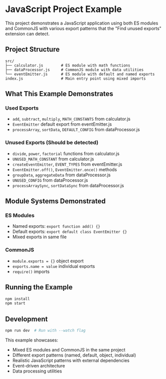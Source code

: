 # JavaScript Project Example

This project demonstrates a JavaScript application using both ES modules and CommonJS with various export patterns that the "Find unused exports" extension can detect.

## Project Structure

```
src/
├── calculator.js        # ES module with math functions
├── dataProcessor.js     # CommonJS module with data utilities
└── eventEmitter.js      # ES module with default and named exports
index.js                 # Main entry point using mixed imports
```

## What This Example Demonstrates

### Used Exports

- `add`, `subtract`, `multiply`, `MATH_CONSTANTS` from calculator.js
- `EventEmitter` default export from eventEmitter.js
- `processArray`, `sortData`, `DEFAULT_CONFIG` from dataProcessor.js

### Unused Exports (Should be detected)

- `divide`, `power`, `factorial` functions from calculator.js
- `UNUSED_MATH_CONSTANT` from calculator.js
- `createEventEmitter`, `EVENT_TYPES` from eventEmitter.js
- `EventEmitter.off()`, `EventEmitter.once()` methods
- `groupData`, `aggregateData` from dataProcessor.js
- `UNUSED_CONFIG` from dataProcessor.js
- `processArraySync`, `sortDataSync` from dataProcessor.js

## Module Systems Demonstrated

### ES Modules

- Named exports: `export function add() {}`
- Default exports: `export default class EventEmitter {}`
- Mixed exports in same file

### CommonJS

- `module.exports = {}` object export
- `exports.name = value` individual exports
- `require()` imports

## Running the Example

```bash
npm install
npm start
```

## Development

```bash
npm run dev  # Run with --watch flag
```

This example showcases:

- Mixed ES modules and CommonJS in the same project
- Different export patterns (named, default, object, individual)
- Realistic JavaScript patterns with external dependencies
- Event-driven architecture
- Data processing utilities
